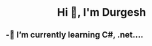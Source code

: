 <h1 align="center">Hi 👋, I'm Durgesh</h1>
<h2>-🌱 I’m currently learning C#, .net....</h2>

<p align="left">
</p>

